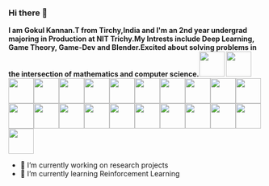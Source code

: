### Hi there 👋

<b>I am Gokul Kannan.T from Tirchy,India and I'm an 2nd year undergrad majoring in Production at NIT Trichy.My Intrests include Deep Learning, Game Theory, Game-Dev and   Blender.Excited about solving problems in the intersection of mathematics and computer science.</b><img src="https://octodex.github.com/images/daftpunktocat-guy.gif" width="50" height="50"> <img src="https://octodex.github.com/images/daftpunktocat-guy.gif" width="50" height="50"><img src="https://octodex.github.com/images/daftpunktocat-guy.gif" width="50" height="50"><img src="https://octodex.github.com/images/daftpunktocat-guy.gif" width="50" height="50"><img src="https://octodex.github.com/images/daftpunktocat-guy.gif" width="50" height="50"><img src="https://octodex.github.com/images/daftpunktocat-guy.gif" width="50" height="50"><img src="https://octodex.github.com/images/daftpunktocat-guy.gif" width="50" height="50"><img src="https://octodex.github.com/images/daftpunktocat-guy.gif" width="50" height="50"><img src="https://octodex.github.com/images/daftpunktocat-guy.gif" width="50" height="50"><img src="https://octodex.github.com/images/daftpunktocat-guy.gif" width="50" height="50"><img src="https://octodex.github.com/images/daftpunktocat-guy.gif" width="50" height="50"><img src="https://octodex.github.com/images/daftpunktocat-guy.gif" width="50" height="50"><img src="https://octodex.github.com/images/daftpunktocat-guy.gif" width="50" height="50"><img src="https://octodex.github.com/images/daftpunktocat-guy.gif" width="50" height="50"><img src="https://octodex.github.com/images/daftpunktocat-guy.gif" width="50" height="50"><img src="https://octodex.github.com/images/daftpunktocat-guy.gif" width="50" height="50"><img src="https://octodex.github.com/images/daftpunktocat-guy.gif" width="50" height="50"><img src="https://octodex.github.com/images/daftpunktocat-guy.gif" width="50" height="50"><img src="https://octodex.github.com/images/daftpunktocat-guy.gif" width="50" height="50"><img src="https://octodex.github.com/images/daftpunktocat-guy.gif" width="50" height="50"><img src="https://octodex.github.com/images/daftpunktocat-guy.gif" width="50" height="50"><img src="https://octodex.github.com/images/daftpunktocat-guy.gif" width="50" height="50"><img src="https://octodex.github.com/images/daftpunktocat-guy.gif" width="50" height="50">

- 🔭 I’m currently working on research projects
- 🌱 I’m currently learning Reinforcement Learning
<!--
**g0kul6/g0kul6** is a ✨ _special_ ✨ repository because its `README.md` (this file) appears on your GitHub profile.

Here are some ideas to get you started:

🔭 I’m currently working:on research projects
🌱 I’m currently learning Reinforcement Learning
- 👯 I’m looking to collaborate on ...
- 🤔 I’m looking for help with ...
- 💬 Ask me about
- 📫 How to reach me: ...
- 😄 Pronouns: ...
- ⚡ Fun fact: ...
-->
